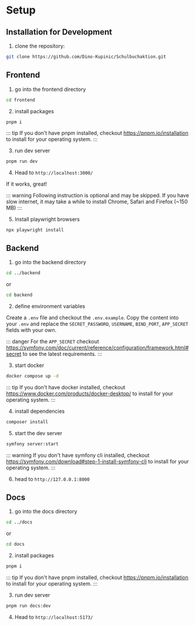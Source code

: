 # Setup

## Installation for Development

1. clone the repository:

```bash
git clone https://github.com/Dino-Kupinic/Schulbuchaktion.git
```

## Frontend

1. go into the frontend directory

```bash
cd frontend
```

2. install packages

```bash
pnpm i 
```

::: tip
If you don't have pnpm installed, checkout https://pnpm.io/installation to install for your operating system.
:::

3. run dev server

```bash
pnpm run dev
```

4. Head to `http://localhost:3000/`

If it works, great!

::: warning
Following instruction is optional and may be skipped. If you have slow internet, it may take a while to
install Chrome, Safari and Firefox (~150 MB)
:::

5. Install playwright browsers
```
npx playwright install     
```

## Backend

1. go into the backend directory

```bash
cd ../backend
```
or
```bash
cd backend
```

2. define environment variables

Create a `.env` file and checkout the `.env.example`. Copy the content into your `.env` and replace
the `SECRET_PASSWORD`, `USERNAME`, `BIND_PORT`, `APP_SECRET`  fields with your own.

::: danger
For the `APP_SECRET` checkout https://symfony.com/doc/current/reference/configuration/framework.html#secret to see the
latest requirements.
:::

3. start docker

```bash
docker compose up -d
```

::: tip 
If you don't have docker installed, checkout https://www.docker.com/products/docker-desktop/ to install for your
operating system.
:::

4. install dependencies

```bash
composer install
```

5. start the dev server

```bash
symfony server:start
```

::: warning
If you don't have symfony cli installed, checkout https://symfony.com/download#step-1-install-symfony-cli to install
for your operating system.
:::

6. head to `http://127.0.0.1:8000`

## Docs

1. go into the docs directory

```bash
cd ../docs
```
or
```bash
cd docs
```

2. install packages

```bash
pnpm i 
```

::: tip 
If you don't have pnpm installed, checkout https://pnpm.io/installation to install for your operating system.
:::

3. run dev server

```bash
pnpm run docs:dev
```

4. Head to `http://localhost:5173/`
